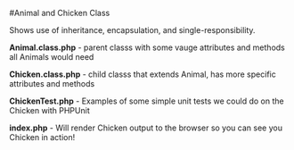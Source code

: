 
#Animal and Chicken Class

Shows use of inheritance, encapsulation, and single-responsibility.

<b>Animal.class.php</b> - parent classs with some vauge attributes and methods all Animals would need

<b>Chicken.class.php</b> - child classs that extends Animal, has more specific attributes and methods

<b>ChickenTest.php</b> - Examples of some simple unit tests we could do on the Chicken with PHPUnit

<b>index.php</b> - Will render Chicken output to the browser so you can see you Chicken in action!



